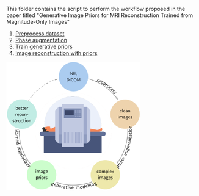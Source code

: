 This folder contains the script to perform the workflow proposed in the paper titled "Generative Image Priors for MRI Reconstruction Trained from Magnitude-Only Images"

1. [Preprocess dataset](./scripts/augmentation)
2. [Phase augmentation](./scripts/augmentation)
3. [Train generative priors](./scripts/train)
4. [Image reconstruction with priors](./scripts/recon)

<img src="overview-1.png" alt="workflow" width="350"/>


